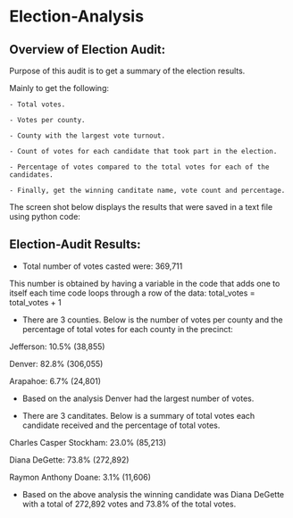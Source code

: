 # Election-Analysis
## Overview of Election Audit:
Purpose of this audit is to get a summary of the election results.

Mainly to get the following:

    - Total votes.
    
    - Votes per county.
    
    - County with the largest vote turnout.
    
    - Count of votes for each candidate that took part in the election.
    
    - Percentage of votes compared to the total votes for each of the candidates.
    
    - Finally, get the winning canditate name, vote count and percentage.
    
The screen shot below displays the results that were saved in a text file using python code:
## Election-Audit Results:

  - Total number of votes casted were: 369,711
  
  This number is obtained by having a variable in the code that adds one to itself each time code loops through a row of the data: total_votes = total_votes + 1
  
  - There are 3 counties. Below is the number of votes per county and the percentage of total votes for each county in the precinct:
  
  Jefferson: 10.5% (38,855)
  
  Denver: 82.8% (306,055)
  
  Arapahoe: 6.7% (24,801)
  
  - Based on the analysis Denver had the largest number of votes.
  
  - There are 3 canditates. Below is a summary of total votes each candidate received and the percentage of total votes.
  
  Charles Casper Stockham: 23.0% (85,213)
  
  Diana DeGette: 73.8% (272,892)
  
  Raymon Anthony Doane: 3.1% (11,606)
  
  - Based on the above analysis the winning candidate was Diana DeGette with a total of 272,892 votes and 73.8% of the total votes.
  
  
  
  
  
